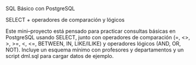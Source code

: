 SQL Básico con PostgreSQL

SELECT + operadores de comparación y lógicos

Este mini–proyecto está pensado para practicar consultas básicas en PostgreSQL usando SELECT, junto con operadores de comparación (=, <>, >, >=, <, <=, BETWEEN, IN, LIKE/ILIKE) y operadores lógicos (AND, OR, NOT).
Incluye un esquema mínimo con profesores y departamentos y un script dml.sql para cargar datos de ejemplo.
